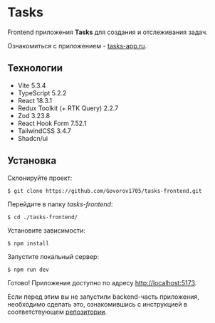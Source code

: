 # Tasks

Frontend приложения **Tasks** для создания и отслеживания задач.

Ознакомиться с приложением - [tasks-app.ru](https://tasks-app.ru).

## Технологии

- Vite 5.3.4
- TypeScript 5.2.2
- React 18.3.1
- Redux Toolkit (+ RTK Query) 2.2.7
- Zod 3.23.8
- React Hook Form 7.52.1
- TailwindCSS 3.4.7
- Shadcn/ui

## Установка

Склонируйте проект:

`$ git clone https://github.com/Govorov1705/tasks-frontend.git`

Перейдите в папку _tasks-frontend_:

`$ cd ./tasks-frontend/`

Установите зависимости:

`$ npm install`

Запустите локальный сервер:

`$ npm run dev`

Готово! Приложение доступно по адресу [http://localhost:5173](http://localhost:5173).

Если перед этим вы не запустили backend-часть приложения, необходимо сделать это, ознакомившись с инструкцией в соответствующем [репозитории](https://github.com/Govorov1705/tasks-backend).
